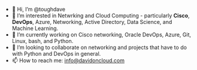 - 👋 Hi, I’m @toughdave
- 👀 I’m interested in Netwrking and Cloud Computing - particularly **Cisco**, **DevOps**, Azure, Networking, Active Directory, Data Science, and Machine Learning.
- 🌱 I’m currently working on Cisco networking, Oracle DevOps, Azure, Git, Linux, bash, and Python.
- 💞️ I’m looking to collaborate on networking and projects that have to do with Python and DevOps in general.
- 📫 How to reach me: info@davidoncloud.com

<!---
toughdave/toughdave is a ✨ special ✨ repository because its `README.md` (this file) appears on your GitHub profile.
You can click the Preview link to take a look at your changes.
--->
